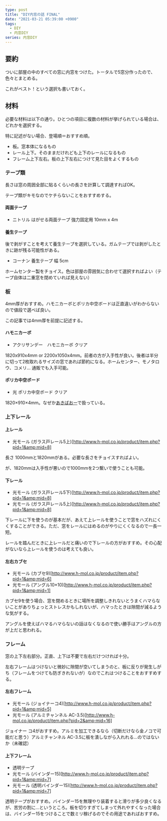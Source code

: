 ```yaml
---
type: post
title: "DIY内窓の話 FINAL"
date: "2021-03-21 05:39:00 +0900"
tags: 
  - DIY
  - 内窓DIY
series: 内窓DIY
---
```

## 要約

ついに部屋の中のすべての窓に内窓をつけた。トータルで5窓分作ったので、色々とまとめる。  

これがベスト！という選択も書いておく。  

## 材料

必要な材料は以下の通り。ひとつの項目に複数の材料が挙げられている場合は、どれかを選択する。  

特に記述がない場合、登場順＝おすすめ順。  


* 板。窓本体になるもの
* レール上下。そのままだけれども上下のレールになるもの
* フレーム上下左右。板の上下左右につけて見た目をよくするもの

### テープ類

長さは窓の周囲全部に貼るくらいの長さを計算して調達すればOK。  

テープ類がキモなのでケチらないことをおすすめする。  

#### 両面テープ

* ニトリル はがせる両面テープ 強力固定用 10mm x 4m

#### 養生テープ

後で剥がすことを考えて養生テープを選択している。ガムテープでは剥がしたときに跡が残る可能性がある。  


* コーナン 養生テープ 幅 5cm


ホームセンター製をチョイス。色は部屋の雰囲気に合わせて選択すればよい（テープ自体は二重窓を閉めていれば見えない）  

### 板

4mm厚がおすすめ。ハモニカーボとポリカ中空ボードは正直違いがわからないので値段で選べば良い。  

この記事では4mm厚を前提に記述する。  

#### ハモニカーボ

* アクリサンデー　ハモニカーボ クリア


1820x910x4mm or 2200x1050x4mm。前者の方が入手性が良い。後者は半分に切って2枚取れるサイズの窓であれば節約になる。ホームセンター、モノタロウ、コメリ… 通販でも入手可能。  

#### ポリカ中空ボード

* 光 ポリカ中空ボード クリア

1820×910×4mm。なぜか<a href="http://www.akibaoo.co.jp/c/item/4535395008004/">あきばおー</a>で扱っている。  

### 上下レール
#### 上レール

* 光モール (ガラス戸レール5上)[http://www.h-mol.co.jp/product/item.php?pid=1&amp;mid=8]

長さ 1000mmと1820mmがある。必要な長さをチョイスすればよい。  

が、1820mmは入手性が悪いので1000mmを2つ繋いで使うことも可能。  

#### 下レール

* 光モール (ガラス戸レール5下)[http://www.h-mol.co.jp/product/item.php?pid=1&amp;mid=8]
* 光モール (ガラス戸レール5上)[http://www.h-mol.co.jp/product/item.php?pid=1&amp;mid=8]


下レールに下を使うのが基本だが、あえて上レールを使うことで窓をハズれにくくすることができる。ただ、窓をレールにはめるのがやりにくくなるので一長一短。  


レールを踏んだときに上レールだと痛いので下レールの方がおすすめ。その心配がないなら上レールを使うのは考えても良い。  

#### 左右カブセ

* 光モール (カブセ9)[http://www.h-mol.co.jp/product/item.php?pid=1&amp;mid=6]
* 光モール (アングル10×10)[http://www.h-mol.co.jp/product/item.php?pid=1&amp;mid=1]

カブセ9を使う場合、窓を閉めるときに場所を調整しきれないとうまくハマらないことがありちょっとストレスかもしれないが、ハマったときは隙間が減るような気がする。  

アングルを使えばハマるハマらないの話はなくなるので使い勝手はアングルの方が上だと思われる。  

### フレーム

窓の上下左右部分。正直、上下は不要で左右だけつければ十分。  

左右フレームはつけないと微妙に隙間が空いてしまうのと、板に反りが発生しがち（フレームをつけても防ぎきれないが）なのでこれはつけることをおすすめする。  

#### 左右フレーム

* 光モール (ジョイナーコ4)[http://www.h-mol.co.jp/product/item.php?pid=1&amp;mid=5]
* 光モール (アルミチャンネル AC-3.5)[http://www.h-mol.co.jp/product/item.php?pid=2&amp;mid=16]

ジョイナー コ4がおすすめ。アルミを加工できるなら（切断だけなら金ノコで可能だと思う）アルミチャンネル AC-3.5に板を潰しながら入れれる…のではないか（未確認）  

#### 上下フレーム

* 透明テープ
* 光モール (バインダー15)[http://www.h-mol.co.jp/product/item.php?pid=1&amp;mid=7]
* 光モール (透明バインダー15)[http://www.h-mol.co.jp/product/item.php?pid=1&amp;mid=7]

透明テープがおすすめ。バインダー15を無理やり装着すると滑りが多少良くなるが、苦労の割に…というところ。板を切りすぎてしまって外れやすくなった場合は、バインダー15をつけることで数ミリ稼げるのでその用途であればおすすめ。  

